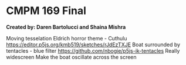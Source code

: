 # CMPM 169 Final
**Created by: Daren Bartolucci and Shaina Mishra**

Moving tesselation
Eldrich horror theme - Cuthulu
https://editor.p5js.org/kmb519/sketches/rJdEzTXJE
Boat surrounded by tentacles - blue filter
https://github.com/nbogie/p5js-ik-tentacles
Really widescreen
Make the boat oscillate across the screen 
